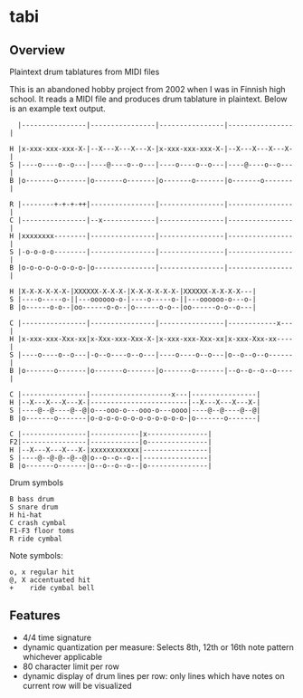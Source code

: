 # tabi

## Overview

Plaintext drum tablatures from MIDI files

This is an abandoned hobby project from 2002 when I was in Finnish high
school. It reads a MIDI file and produces drum tablature in plaintext.
Below is an example text output.

```
  |----------------|----------------|----------------|----------------|

H |x-xxx-xxx-xxx-X-|--X---X---X---X-|x-xxx-xxx-xxx-X-|--X---X---X---X-|
S |----o----o--o---|----@----o--o---|----o----o--o---|----@----o--o---|
B |o-------o-------|o-------o-------|o-------o-------|o-------o-------|

R |--------+-+-+-++|----------------|----------------|----------------|
C |----------------|--x-------------|----------------|----------------|
H |xxxxxxxx--------|----------------|----------------|----------------|
S |-o-o-o-o--------|----------------|----------------|----------------|
B |o-o-o-o-o-o-o-o-|o---------------|----------------|----------------|

H |X-X-X-X-X-X-|XXXXXX-X-X-X-|X-X-X-X-X-X-|XXXXXX-X-X-X-X---|
S |----o-----o-||---oooooo-o-|----o-----o-||---oooooo-o---o-|
B |o------o-o--|oo------o-o--|o------o-o--|oo------o-o--o---|

C |----------------|----------------|----------------|------------x---|
H |x-xxx-xxx-Xxx-xx|x-Xxx-xxx-Xxx-X-|x-xxx-xxx-Xxx-xx|x-xxx-Xxx-xx----|
S |----o----o--o---|-o--o----o--o---|----o----o--o---|o--o--o--o------|
B |o-------o-------|o-------o-------|o-------o-------|--o--o--o--o----|

C |----------------|--------------------x---|----------------|
H |--X---X---X---X-|------------------------|--X---X---X---X-|
S |----@--@----@--@|o---ooo-o---ooo-o---oooo|----@--@----@--@|
B |o-------o-------|o-o-o-o-o-o-o-o-o-o-o-o-|o-------o-------|

C |----------------|------------|x---------------|
F2|----------------|------------|o---------------|
H |--X---X---X---X-|xxxxxxxxxxxx|----------------|
S |----@--@-@--@--@|o--o--o--o--|----------------|
B |o-------o-------|o--o--o--o--|o---------------|
```


Drum symbols
```
B bass drum
S snare drum
H hi-hat
C crash cymbal
F1-F3 floor toms
R ride cymbal
```

Note symbols:
```
o, x regular hit
@, X accentuated hit
+    ride cymbal bell
```

## Features

- 4/4 time signature
- dynamic quantization per measure: Selects 8th, 12th or 16th note pattern whichever applicable
- 80 character limit per row
- dynamic display of drum lines per row: only lines which have notes on current row will be visualized

